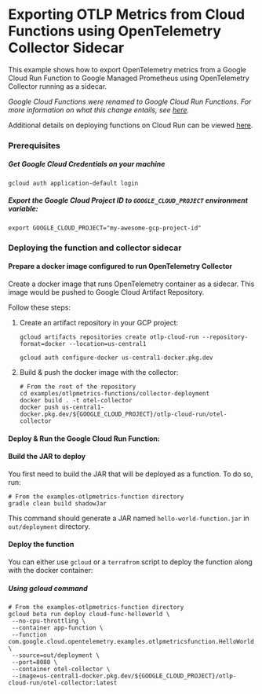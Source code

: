 # Exporting OTLP Metrics from Cloud Functions using OpenTelemetry Collector Sidecar

This example shows how to export OpenTelemetry metrics from a Google Cloud Run Function
to Google Managed Prometheus using OpenTelemetry Collector running as a sidecar.

*Google Cloud Functions were renamed to Google Cloud Run Functions. For more information on what this change entails, see [here](https://cloud.google.com/blog/products/serverless/google-cloud-functions-is-now-cloud-run-functions).* 

Additional details on deploying functions on Cloud Run can be viewed [here](https://cloud.google.com/run/docs/deploy-functions).

### Prerequisites

##### Get Google Cloud Credentials on your machine

```shell
gcloud auth application-default login
```

##### Export the Google Cloud Project ID to `GOOGLE_CLOUD_PROJECT` environment variable:

```shell
export GOOGLE_CLOUD_PROJECT="my-awesome-gcp-project-id"
```

### Deploying the function and collector sidecar

#### Prepare a docker image configured to run OpenTelemetry Collector

Create a docker image that runs OpenTelemetry container as a sidecar. This image would be pushed to Google Cloud Artifact Repository.

Follow these steps:

1. Create an artifact repository in your GCP project:
   ```shell
   gcloud artifacts repositories create otlp-cloud-run --repository-format=docker --location=us-central1
   
   gcloud auth configure-docker us-central1-docker.pkg.dev
   ```
2. Build & push the docker image with the collector:
   ```shell
   # From the root of the repository
   cd examples/otlpmetrics-functions/collector-deployment
   docker build . -t otel-collector
   docker push us-central1-docker.pkg.dev/${GOOGLE_CLOUD_PROJECT}/otlp-cloud-run/otel-collector
   ```

#### Deploy & Run the Google Cloud Run Function:

#### Build the JAR to deploy

You first need to build the JAR that will be deployed as a function. To do so, run: 

```shell
# From the examples-otlpmetrics-function directory
gradle clean build shadowJar
```
This command should generate a JAR named `hello-world-function.jar` in `out/deployment` directory.

#### Deploy the function
You can either use `gcloud` or a `terrafrom` script to deploy the function along with the docker container:

##### Using gcloud command

```shell
# From the examples-otlpmetrics-function directory
gcloud beta run deploy cloud-func-helloworld \
 --no-cpu-throttling \
 --container app-function \
 --function com.google.cloud.opentelemetry.examples.otlpmetricsfunction.HelloWorld \
 --source=out/deployment \
 --port=8080 \
 --container otel-collector \
 --image=us-central1-docker.pkg.dev/${GOOGLE_CLOUD_PROJECT}/otlp-cloud-run/otel-collector:latest
```


